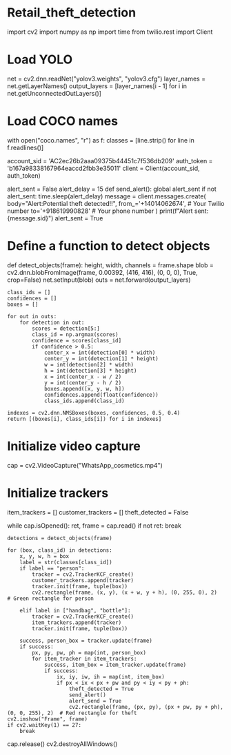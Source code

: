 # Retail_theft_detection
import cv2
import numpy as np
import time
from twilio.rest import Client

# Load YOLO
net = cv2.dnn.readNet("yolov3.weights", "yolov3.cfg")
layer_names = net.getLayerNames()
output_layers = [layer_names[i - 1] for i in net.getUnconnectedOutLayers()]

# Load COCO names
with open("coco.names", "r") as f:
    classes = [line.strip() for line in f.readlines()]

account_sid = 'AC2ec26b2aaa09375b44451c7f536db209'
auth_token = 'b167a98338167964eaccd2fbb3e35011'
client = Client(account_sid, auth_token)

alert_sent = False
alert_delay = 15
def send_alert():
    global alert_sent
    if not alert_sent:
        time.sleep(alert_delay)
        message = client.messages.create(
            body="Alert:Potential theft detected!!",
            from_='+14014062674',  # Your Twilio number
            to='+918619990828'  # Your phone number
    )
        print(f"Alert sent: {message.sid}")
    alert_sent = True

# Define a function to detect objects
def detect_objects(frame):
    height, width, channels = frame.shape
    blob = cv2.dnn.blobFromImage(frame, 0.00392, (416, 416), (0, 0, 0), True, crop=False)
    net.setInput(blob)
    outs = net.forward(output_layers)

    class_ids = []
    confidences = []
    boxes = []

    for out in outs:
        for detection in out:
            scores = detection[5:]
            class_id = np.argmax(scores)
            confidence = scores[class_id]
            if confidence > 0.5:
                center_x = int(detection[0] * width)
                center_y = int(detection[1] * height)
                w = int(detection[2] * width)
                h = int(detection[3] * height)
                x = int(center_x - w / 2)
                y = int(center_y - h / 2)
                boxes.append([x, y, w, h])
                confidences.append(float(confidence))
                class_ids.append(class_id)

    indexes = cv2.dnn.NMSBoxes(boxes, confidences, 0.5, 0.4)
    return [(boxes[i], class_ids[i]) for i in indexes]

# Initialize video capture
cap = cv2.VideoCapture("WhatsApp_cosmetics.mp4")

# Initialize trackers
item_trackers = []
customer_trackers = []
theft_detected = False

while cap.isOpened():
    ret, frame = cap.read()
    if not ret:
        break

    detections = detect_objects(frame)

    for (box, class_id) in detections:
        x, y, w, h = box
        label = str(classes[class_id])
        if label == "person":
            tracker = cv2.TrackerKCF_create()
            customer_trackers.append(tracker)
            tracker.init(frame, tuple(box))
            cv2.rectangle(frame, (x, y), (x + w, y + h), (0, 255, 0), 2)  # Green rectangle for person

        elif label in ["handbag", "bottle"]:
            tracker = cv2.TrackerKCF_create()
            item_trackers.append(tracker)
            tracker.init(frame, tuple(box))

        success, person_box = tracker.update(frame)
        if success:
            px, py, pw, ph = map(int, person_box)
            for item_tracker in item_trackers:
                success, item_box = item_tracker.update(frame)
                if success:
                    ix, iy, iw, ih = map(int, item_box)
                    if px < ix < px + pw and py < iy < py + ph:
                        theft_detected = True
                        send_alert()
                        alert_send = True
                        cv2.rectangle(frame, (px, py), (px + pw, py + ph), (0, 0, 255), 2)  # Red rectangle for theft
    cv2.imshow("Frame", frame)
    if cv2.waitKey(1) == 27:
        break

cap.release()
cv2.destroyAllWindows()
